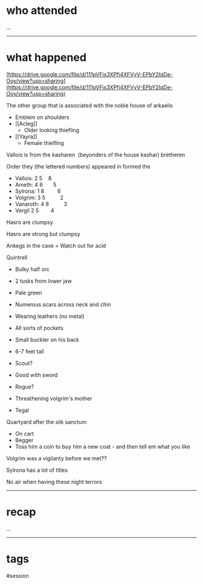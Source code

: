 # who attended

...

---
# what happened



[https://drive.google.com/file/d/111pVFis3XPfj4XFVyV-EPbY2IqDe-Ooy/view?usp=sharing](https://drive.google.com/file/d/111pVFis3XPfj4XFVyV-EPbY2IqDe-Ooy/view?usp=sharing)

The other group that is associated with the noble house of arkaelis

- Emblem on shoulders
- [[Acleg]]
	- Older looking thiefling
- [[Yayra]]
	- Female thiefling

Vallois is from the kasharen  (beyonders of the house kashar) bretheren

Order they (the lettered numbers) appeared in formed the

- Vallois: 2 5    8
- Ameth: 4 8       5
- Sylrona: 1 8         6
- Volgrim: 3 5          2
- Vanaroth: 4 8          3
- Vergil 2 5        4

Hasro are clumpsy

Hasro are strong but clumpsy

Ankegs in the cave = Watch out for acid

Quintrell

- Bulky half orc
- 2 tusks from lower jaw
- Pale green
- Numerous scars across neck and chin
- Wearing leathers (no metal)
- All sorts of pockets
- Small buckler on his back
- 6-7 feet tall

- Scout?
- Good with sword
- Rogue?
- Threathening volgrim's mother
- Tegal

Quartyard after the silk sanctum

- On cart
- Begger
- Toss him a coin to buy him a new coat - and then tell em what you like

Volgrim was a vigilanty before we met??

Sylrona has a lot of titles

No air when having these night terrors

---
# recap

...

---
# tags

#session